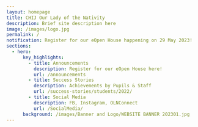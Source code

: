 ```yaml
---
layout: homepage
title: CHIJ Our Lady of the Nativity
description: Brief site description here
image: /images/logo.jpg
permalink: /
notification: Register for our eOpen House happening on 29 May 2023!
sections:
  - hero:
      key_highlights:
        - title: Announcements
          description: Register for our eOpen House here!
          url: /announcements
        - title: Success Stories
          description: Achievements by Pupils & Staff
          url: /success-stories/students/2022/
        - title: Social Media
          description: FB, Instagram, OLNConnect
          url: /SocialMedia/
      background: /images/Banner and Logo/WEBSITE BANNER 202301.jpg
---
```

